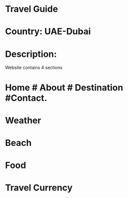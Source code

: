 # Travel Guide

# Country: UAE-Dubai

# Description: 


Website contains 4 sections

# Home # About # Destination #Contact. 


#	Weather
#	Beach
#	Food
#	Travel Currency



 



